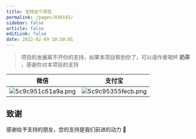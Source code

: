 ```yaml
---
title: 支持这个项目
permalink: /pages/030101/
sidebar: false
article: false
editLink: false
date: 2022-02-09 10:50:01
---
```


> 项目的发展离不开你的支持，如果本项目帮到你了，可以请作者喝杯 **奶茶** ，感谢你对本项目的支持

|   微信  |   支付宝  |
|--- | --- |
|  ![5c9c951c61a9a.png](https://img.el-admin.xin/images/2020/06/25/5c9c951c61a9a.png)   |  ![5c9c95355fecb.png](https://img.el-admin.xin/images/2020/06/25/5c9c95355fecb.png)  |

## 致谢

感谢给予支持的朋友，您的支持是我们前进的动力 🎉
